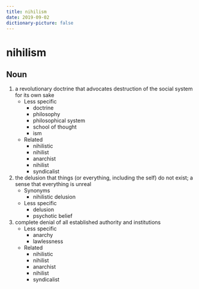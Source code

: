 ```yaml
---
title: nihilism
date: 2019-09-02
dictionary-picture: false
---
```


# nihilism


## Noun

1. a revolutionary doctrine that advocates destruction of the social system for its own sake
	- Less specific
		- doctrine
		- philosophy
		- philosophical system
		- school of thought
		- ism
	- Related
		- nihilistic
		- nihilist
		- anarchist
		- nihilist
		- syndicalist
2. the delusion that things (or everything, including the self) do not exist; a sense that everything is unreal
	- Synonyms
		- nihilistic delusion
	- Less specific
		- delusion
		- psychotic belief
3. complete denial of all established authority and institutions
	- Less specific
		- anarchy
		- lawlessness
	- Related
		- nihilistic
		- nihilist
		- anarchist
		- nihilist
		- syndicalist